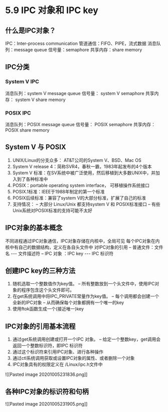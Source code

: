 # 5.9 IPC 对象和 IPC key
## 什么是IPC对象？
IPC：Inter-process communication
管道通信：FIFO、PIPE，流式数据
消息队列：message queue
信号量：semaphore
共享内存：share memory

## IPC分类
### System V IPC
消息队列：system V message queue
信号量： system V semaphore
共享内存： system V share memory
### POSIX IPC
消息队列：POSIX message queue
信号量： POSIX semaphore
共享内存： POSIX share memory

##  System V 与 POSIX
1. UNIX/Linux的分支众多： AT&T公司的System V、BSD、Mac OS
2. System V release 4：简称SVR4，春秋一霸，1983年起发布的4个版本
3. System V 标准：在SV系统中被广泛使用，然后移植到大多数UNIX中，并加入到了各种标准中
4. POSIX：portable operating system interface， 可移植操作系统接口
5. POSIX.1标准：IEEE于1988年制定的第一个标准
6. POSIX后续标准：兼容了system V的大部分标准，扩展了自己的标准
7. 支持情况：
– 大部分 Linux/Unix 都支持system V 和 POSIX标准接口
– 有些Unix系统对POSIX标准的支持可能不太好

## IPC对象的基本概念
不同进程通过IPC对象通信，IPC对象存储在内核中，全局可见
每个IPC对象在内核中有自己的数据结构，定义在各自头文件中
对IPC对象的引用
– 普通文件：文件名 --- 文件描述符
– IPC 对象 ：IPC key --- IPC 标识符

## 创建IPC key的三种方法
1. 随机选取一个整数值作为key值。
– 所有整数放到一个头文件中，使用IPC对象的程序包含这个头文件即可。
2. 在get系统调用中将IPC_PRIVATE常量作为key值。
– 每个调用都会创建一个全新的IPC对象
– 从而确保每个对象都拥有一个唯一的key
3. 使用ftok函数生成一个(接近唯一)key

## IPC对象的引用基本流程
1. 通过get系统调用创建或打开一个IPC 对象。
– 给定一个整数key，get调用会返回一个整数标识符，即IPC 标识符
2. 通过这个标识符来引用IPC对象、进行各种操作
3. 通过ctl系统调用获取或设置IPC对象的属性、或者删除一个对象
4. IPC对象具有的权限定义在 /Linux/ipc.h文件中

![[Pasted image 20201005231836.png]]

## 各种IPC对象的标识符和句柄
![[Pasted image 20201005231905.png]]